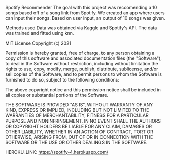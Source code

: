 Spotify Recommender
The goal with this project was reccomending a 10 songs based off of a song link from Spotify. We created an app where users can input their songs. Based on user input, an output of 10 songs was given.

Methods used
Data was obtained via Kaggle and Spotify's API. The data was trained and fitted using knn.

MIT License
Copyright (c) 2021

Permission is hereby granted, free of charge, to any person obtaining a copy of this software and associated documentation files (the "Software"), to deal in the Software without restriction, including without limitation the rights to use, copy, modify, merge, publish, distribute, sublicense, and/or sell copies of the Software, and to permit persons to whom the Software is furnished to do so, subject to the following conditions:

The above copyright notice and this permission notice shall be included in all copies or substantial portions of the Software.

THE SOFTWARE IS PROVIDED "AS IS", WITHOUT WARRANTY OF ANY KIND, EXPRESS OR IMPLIED, INCLUDING BUT NOT LIMITED TO THE WARRANTIES OF MERCHANTABILITY, FITNESS FOR A PARTICULAR PURPOSE AND NONINFRINGEMENT. IN NO EVENT SHALL THE AUTHORS OR COPYRIGHT HOLDERS BE LIABLE FOR ANY CLAIM, DAMAGES OR OTHER LIABILITY, WHETHER IN AN ACTION OF CONTRACT, TORT OR OTHERWISE, ARISING FROM, OUT OF OR IN CONNECTION WITH THE SOFTWARE OR THE USE OR OTHER DEALINGS IN THE SOFTWARE.

HEROKU_LINK: https://spotify-4.herokuapp.com/